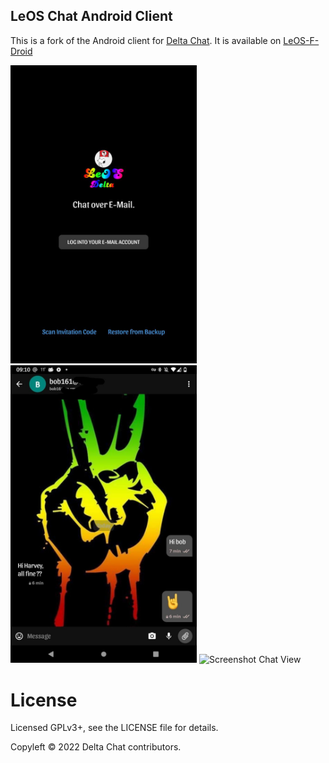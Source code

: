## LeOS Chat Android Client

This is a fork of the Android client for [Delta Chat](https://delta.chat/).
It is available on [LeOS-F-Droid](https://leos-gsi.de/fdroid/)

<img alt="LogIn" src="docs/images/LogIn.png" width="298" /> <img alt="Screenshot Chat List" src="docs/images/chat.jpg" width="298" />
<img alt="Screenshot Chat View" src="docs/images/chat-desktop.jpg" width="298" />


# License

Licensed GPLv3+, see the LICENSE file for details.

Copyleft © 2022 Delta Chat contributors.
